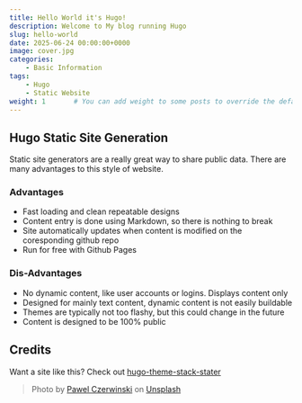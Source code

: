 ```yaml
---
title: Hello World it's Hugo!
description: Welcome to My blog running Hugo
slug: hello-world
date: 2025-06-24 00:00:00+0000
image: cover.jpg
categories:
    - Basic Information
tags:
    - Hugo
    - Static Website
weight: 1       # You can add weight to some posts to override the default sorting (date descending)
---
```


## Hugo Static Site Generation

Static site generators are a really great way to share public data.  There are many advantages to this style of website.

### Advantages
 - Fast loading and clean repeatable designs
 - Content entry is done using Markdown, so there is nothing to break
 - Site automatically updates when content is modified on the coresponding github repo
 - Run for free with Github Pages

### Dis-Advantages
 - No dynamic content, like user accounts or logins.  Displays content only
 - Designed for mainly text content, dynamic content is not easily buildable
 - Themes are typically not too flashy, but this could change in the future
 - Content is designed to be 100% public


## Credits
Want a site like this? Check out [hugo-theme-stack-stater](https://github.com/CaiJimmy/hugo-theme-stack-starter)

> Photo by [Pawel Czerwinski](https://unsplash.com/@pawel_czerwinski) on [Unsplash](https://unsplash.com/)
